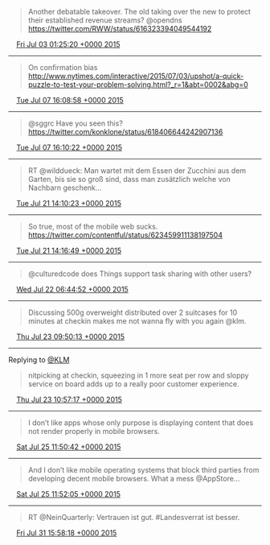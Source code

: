 > Another debatable takeover. The old taking over the new to protect their established revenue streams? @opendns  https://twitter.com/RWW/status/616323394049544192

<img src="media/tweet.ico" width="12" /> [Fri Jul 03 01:25:20 +0000 2015](https://twitter.com/maiertech/status/616779726846316544)

----

> On confirmation bias http://www.nytimes.com/interactive/2015/07/03/upshot/a-quick-puzzle-to-test-your-problem-solving.html?_r=1&abt=0002&abg=0

<img src="media/tweet.ico" width="12" /> [Tue Jul 07 16:08:58 +0000 2015](https://twitter.com/maiertech/status/618451650391490560)

----

> @sggrc Have you seen this? https://twitter.com/konklone/status/618406644242907136

<img src="media/tweet.ico" width="12" /> [Tue Jul 07 16:10:22 +0000 2015](https://twitter.com/maiertech/status/618452002054537217)

----

> RT @wilddueck: Man wartet mit dem Essen der Zucchini aus dem Garten, bis sie so groß sind, dass man zusätzlich welche von Nachbarn geschenk…

<img src="media/tweet.ico" width="12" /> [Tue Jul 21 14:10:23 +0000 2015](https://twitter.com/maiertech/status/623495239005769728)

----

> So true, most of the mobile web sucks. https://twitter.com/contentful/status/623459911138197504

<img src="media/tweet.ico" width="12" /> [Tue Jul 21 14:16:49 +0000 2015](https://twitter.com/maiertech/status/623496855708676097)

----

> @culturedcode does Things support task sharing with other users?

<img src="media/tweet.ico" width="12" /> [Wed Jul 22 06:44:52 +0000 2015](https://twitter.com/maiertech/status/623745506431377408)

----

> Discussing 500g overweight distributed over 2 suitcases for 10 minutes at checkin makes me not wanna fly with you again @klm.

<img src="media/tweet.ico" width="12" /> [Thu Jul 23 09:50:13 +0000 2015](https://twitter.com/maiertech/status/624154542070964224)

----

Replying to [@KLM](https://twitter.com/KLM/status/624169341454565376)

> nitpicking at checkin, squeezing in 1 more seat per row and sloppy service on board adds up to a really poor customer experience.

<img src="media/tweet.ico" width="12" /> [Thu Jul 23 10:57:17 +0000 2015](https://twitter.com/maiertech/status/624171420097101824)

----

> I don’t like apps whose only purpose is displaying content that does not render properly in mobile browsers.

<img src="media/tweet.ico" width="12" /> [Sat Jul 25 11:50:42 +0000 2015](https://twitter.com/maiertech/status/624909636920057856)

----

> And I don’t like mobile operating systems that block third parties from developing decent mobile browsers. What a mess @AppStore…

<img src="media/tweet.ico" width="12" /> [Sat Jul 25 11:52:05 +0000 2015](https://twitter.com/maiertech/status/624909986074918912)

----

> RT @NeinQuarterly: Vertrauen ist gut. #Landesverrat ist besser.

<img src="media/tweet.ico" width="12" /> [Fri Jul 31 15:58:18 +0000 2015](https://twitter.com/maiertech/status/627146275406917632)